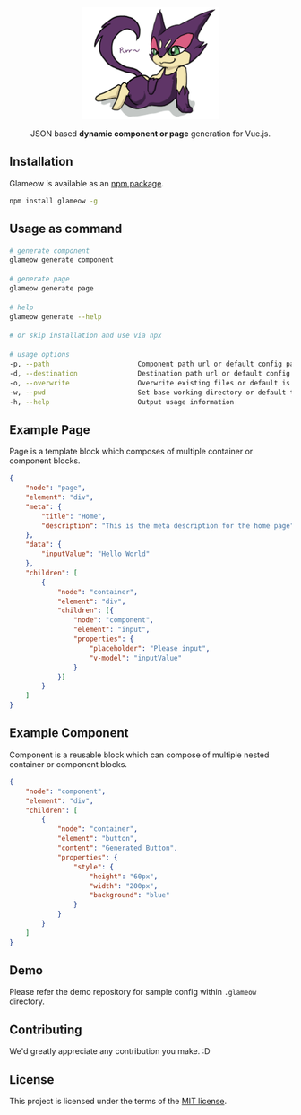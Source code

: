 <p align="center">
<a href="https://ajainvivek.github.io/glameow/" target="_blank">
<img alt="Glameow" title="Glameow" src="https://github.com/ajainvivek/glameow/raw/master/assets/logo.png" height="200">
</a>
</p>
<p align="center">JSON based <b>dynamic component or page</b> generation for Vue.js.</p>

## Installation

Glameow is available as an [npm package](https://www.npmjs.com/package/glameow).

```sh
npm install glameow -g
```

## Usage as command

```sh
# generate component
glameow generate component

# generate page
glameow generate page

# help
glameow generate --help

# or skip installation and use via npx

# usage options
-p, --path                      Component path url or default config path 
-d, --destination               Destination path url or default config path
-o, --overwrite                 Overwrite existing files or default is false
-w, --pwd                       Set base working directory or default to ''
-h, --help                      Output usage information
```

## Example Page

Page is a template block which composes of multiple container or component blocks.

```json
{
    "node": "page",
    "element": "div",
    "meta": {
        "title": "Home",
        "description": "This is the meta description for the home page"
    },
    "data": {
        "inputValue": "Hello World"
    },
    "children": [
        {
            "node": "container",
            "element": "div",
            "children": [{
                "node": "component",
                "element": "input",
                "properties": {
                    "placeholder": "Please input",
                    "v-model": "inputValue"
                }
            }]
        }
    ]
}
```

## Example Component

Component is a reusable block which can compose of multiple nested container or component blocks.

```json
{
    "node": "component",
    "element": "div",
    "children": [
        {
            "node": "container",
            "element": "button",
            "content": "Generated Button",
            "properties": {
                "style": {
                    "height": "60px",
                    "width": "200px",
                    "background": "blue"
                }
            }
        }
    ]
}
```

## Demo

Please refer the demo repository for sample config within `.glameow` directory.

## Contributing

We'd greatly appreciate any contribution you make. :D

## License

This project is licensed under the terms of the
[MIT license](https://github.com/ajainvivek/glameow/blob/v1-beta/LICENSE).